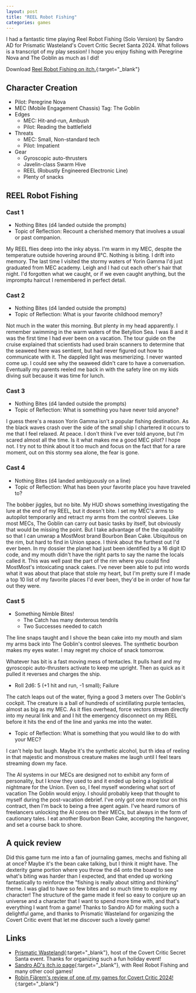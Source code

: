 ```yaml
---
layout: post
title: "REEL Robot Fishing"
categories: games
---
```


I had a fantastic time playing Reel Robot Fishing (Solo Version) by Sandro AD for Prismatic Wasteland's Covert Critic Secret Santa 2024. What follows is a transcript of my play session! I hope you enjoy fishing with Peregrine Nova and The Goblin as much as I did!

Download [Reel Robot Fishing on itch.](https://sandroad.itch.io/reel-robot-fishing){:target="_blank"}

## Character Creation

- Pilot: Peregrine Nova
- MEC (Mobile Engagement Chassis) Tag: The Goblin 
- Edges 
	- MEC: Hit-and-run, Ambush
	- Pilot: Reading the battlefield
- Threats
	- MEC: Small, Non-standard tech
	- Pilot: Impatient
- Gear
	- Gyroscopic auto-thrusters
	- Javelin-class Swarm Hive
	- REEL (Robustly Engineered Electronic Line)
	- Plenty of snacks

## REEL Robot Fishing

### Cast 1

- Nothing Bites (d4 landed outside the prompts)
- Topic of Reflection: Recount a cherished memory that involves a usual or past companion.

My REEL flies deep into the inky abyss. I'm warm in my MEC, despite the temperature outside hovering around 8°C. Nothing is biting. I drift into memory. The last time I visited the stormy waters of Yorin Gamma I'd just graduated from MEC academy. Leigh and I had cut each other's hair that night. I'd forgotten what we caught, or if we even caught anything, but the impromptu haircut I remembered in perfect detail.

### Cast 2

- Nothing Bites (d4 landed outside the prompts)
- Topic of Reflection: What is your favorite childhood memory?

Not much in the water this morning. But plenty in my head apparently. I remember swimming in the warm waters of the Betyllion Sea. I was 8 and it was the first time I had ever been on a vacation. The tour guide on the cruise explained that scientists had used brain scanners to determine that the seaweed here was sentient, but had never figured out how to communicate with it. The dappled light was mesmerizing. I never wanted come up. I could see why the seaweed didn't care to have a conversation. Eventually my parents reeled me back in with the safety line on my kids diving suit because it was time for lunch.

### Cast 3

- Nothing Bites (d4 landed outside the prompts)
- Topic of Reflection: What is something you have never told anyone?

I guess there's a reason Yorin Gamma isn't a popular fishing destination. As the black waves crash over the side of the small ship I chartered it occurs to me that I feel relaxed. At peace. I don't think I've ever told anyone, but I'm scared almost all the time. Is it what makes me a good MEC pilot? I hope not. I try not to think about it too much and focus on the fact that for a rare moment, out on this stormy sea alone, the fear is gone.

### Cast 4

- Nothing Bites (d4 landed ambiguously on a line)
- Topic of Reflection: What has been your favorite place you have traveled to?

The bobber jiggles, but no bite. My HUD shows something investigating the lure at the end of my REEL, but it doesn't bite. I set my MEC's arms to autopilot temporarily and retract my arms from the control sleeves. Like most MECs, The Goblin can carry out basic tasks by itself, but obviously that would be missing the point. But I take advantage of the the capability so that I can unwrap a MostMost brand Bourbon Bean Cake. Ubiquitous on the rim, but hard to find in Union space. I think about the furthest out I'd ever been. In my dossier the planet had just been identified by a 16 digit ID code, and my mouth didn't have the right parts to say the name the locals called it. This was well past the part of the rim where you could find MostMost's intoxicating snack cakes. I've never been able to put into words what it was about that place that stole my heart, but I'm pretty sure if I made a top 10 list of my favorite places I'd ever been, they'd be in order of how far out they were.

### Cast 5

- Something Nimble Bites!
	- The Catch has many dexterous tendrils
	- Two Successes needed to catch

The line snaps taught and I shove the bean cake into my mouth and slam my arms back into The Goblin's control sleeves. The synthetic bourbon makes my eyes water. I may regret my choice of snack tomorrow.

Whatever has bit is a fast moving mess of tentacles. It pulls hard and my gyroscopic auto-thrusters activate to keep me upright. Then as quick as it pulled it reverses and charges the ship.

- Roll 2d6: 5 (+1 hit and run, -1 small); Failure

The catch leaps out of the water, flying a good 3 meters over The Goblin's cockpit. The creature is a ball of hundreds of scintillating purple tentacles, almost as big as my MEC. As it flies overhead, force vectors stream directly into my neural link and and I hit the emergency disconnect on my REEL before it hits the end of the line and yanks me into the water.

- Topic of Reflection: What is something that you would like to do with your MEC?

I can't help but laugh. Maybe it's the synthetic alcohol, but th idea of reeling in that majestic and monstrous creature makes me laugh until I feel tears streaming down my face.

The AI systems in our MECs are designed not to exhibit any form of personality, but I know they used to and it ended up being a logistical nightmare for the Union. Even so, I feel myself wondering what sort of vacation The Goblin would enjoy. I should probably keep that thought to myself during the post-vacation debrief. I've only got one more tour on this contract, then I'm back to being a free agent again. I've heard rumors of freelancers unlocking the AI cores on their MECs, but always in the form of cautionary tales. I eat another Bourbon Bean Cake, accepting the hangover, and set a course back to shore.

## A quick review

Did this game turn me into a fan of journaling games, mechs and fishing all at once? Maybe it's the bean cake talking, but I think it might have. The dexterity game portion where you throw the d4 onto the board to see what's biting was harder than I expected, and that ended up working fantastically to reinforce the "fishing is really about sitting and thinking" theme. I was glad to have so few bites and so much time to explore my character! The structure of the game made it feel so easy to conjure up an universe and a character that I want to spend more time with, and that's everything I want from a game! Thanks to Sandro AD for making such a delightful game, and thanks to Prismatic Wasteland for organizing the Covert Critic event that let me discover such a lovely game!

## Links

- [Prismatic Wasteland](https://www.prismaticwasteland.com/){:target="_blank"}, host of the Covert Critic Secret Santa event. Thanks for organizing such a fun holiday event!
- [Sandro AD's itch.io page](https://sandroad.itch.io/){:target="_blank"}, with Reel Robot Fishing and many other cool games!
- [Robin Fjärem's review of one of my games for Covert Critic 2024!](https://robinfj.substack.com/i/152929417/prismatic-wasteland-secret-santa-covert-critic){:target="_blank"}